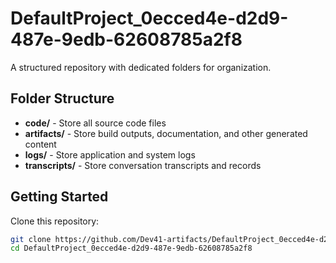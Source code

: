 # DefaultProject_0ecced4e-d2d9-487e-9edb-62608785a2f8
A structured repository with dedicated folders for organization.

## Folder Structure

- **code/** - Store all source code files
- **artifacts/** - Store build outputs, documentation, and other generated content
- **logs/** - Store application and system logs
- **transcripts/** - Store conversation transcripts and records

## Getting Started

Clone this repository:
```bash
git clone https://github.com/Dev41-artifacts/DefaultProject_0ecced4e-d2d9-487e-9edb-62608785a2f8
cd DefaultProject_0ecced4e-d2d9-487e-9edb-62608785a2f8
```
